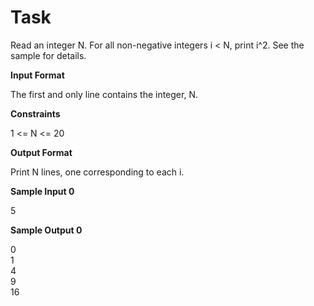 # Task 
Read an integer N. For all non-negative integers i < N, print i^2. See the sample for details.

<div class="challenge_input_format"><div class="msB challenge_input_format_title"><p><strong>Input Format</strong></p></div>The first and only line contains the integer, N.

<p><strong>Constraints</strong></p>
1 <= N <= 20

<p><strong>Output Format</strong></p>
Print N lines, one corresponding to each i.

<p><strong>Sample Input 0</strong></p>
5
<p><strong>Sample Output 0</strong></p>
0<br>
1<br>
4<br>
9<br>
16<br>